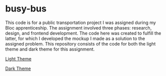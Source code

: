 # busy-bus

This code is for a public transportation project I was assigned during my Bloc apprenticeship. The assignment involved three phases: research, design, and frontend development. The code here was created to fulfill the latter, for which I developed the mockup I made as a solution to the assigned problem. This repository consists of the code for both the light theme and dark theme for this assignment.

[Light Theme](https://jaeroberts.github.io/busy-bus/light-theme/)

[Dark Theme](https://jaeroberts.github.io/busy-bus/dark-theme/)
